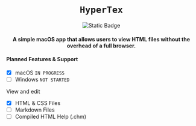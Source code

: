 <div align="center">


# `HyperTex`
![Static Badge](https://img.shields.io/badge/v1.0.0-BETA-orange)
#### A simple macOS app that allows users to view HTML files without the overhead of a full browser.
</div>

#### Planned Features & Support

- [x] macOS  `IN PROGRESS`
- [ ] Windows  `NOT STARTED`

View and edit
- [x] HTML & CSS Files
- [ ] Markdown Files
- [ ] Compiled HTML Help (.chm)
